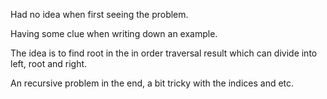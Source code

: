 Had no idea when first seeing the problem.

Having some clue when writing down an example.

The idea is to find root in the in order traversal result which can divide into left, root and right.

An recursive problem in the end, a bit tricky with the indices and etc.
